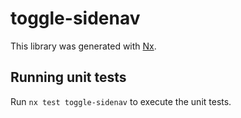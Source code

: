 # toggle-sidenav

This library was generated with [Nx](https://nx.dev).

## Running unit tests

Run `nx test toggle-sidenav` to execute the unit tests.
